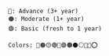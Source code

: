 ```
🔴: Advance (3+ year)
🟠: Moderate (1+ year)
🟢: Basic (fresh to 1 year)
```

```
Colors: 🔴🟠🟡🟢🔵🟣🟤⚫⚪🔘🛑⭕
```
